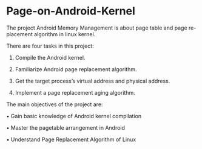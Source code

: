 # Page-on-Android-Kernel

The project Android Memory Management is about page table and page re- placement algorithm in linux kernel.

There are four tasks in this project:

1. Compile the Android kernel.

2. Familiarize Android page replacement algorithm.

3. Get the target process’s virtual address and physical address. 

4. Implement a page replacement aging algorithm.

The main objectives of the project are:

• Gain basic knowledge of Android kernel compilation

• Master the pagetable arrangement in Android

• Understand Page Replacement Algorithm of Linux
